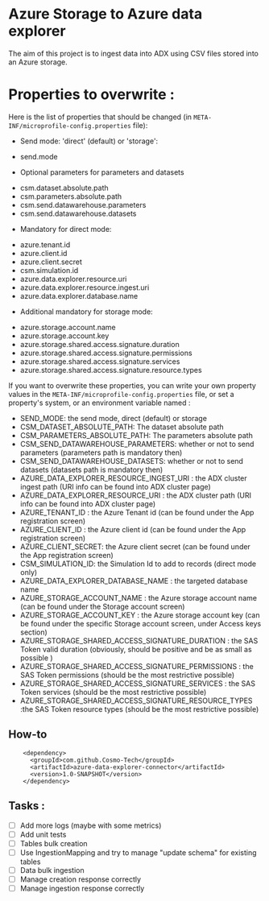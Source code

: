 # Azure Storage to Azure data explorer

The aim of this project is to ingest data into ADX using CSV files stored into an Azure storage.

# Properties to overwrite :
Here is the list of properties that should be changed (in ```META-INF/microprofile-config.properties``` file):
* Send mode: 'direct' (default) or 'storage':
- send.mode
* Optional parameters for parameters and datasets
- csm.dataset.absolute.path
- csm.parameters.absolute.path
- csm.send.datawarehouse.parameters
- csm.send.datawarehouse.datasets
* Mandatory for direct mode:
- azure.tenant.id
- azure.client.id
- azure.client.secret
- csm.simulation.id
- azure.data.explorer.resource.uri
- azure.data.explorer.resource.ingest.uri
- azure.data.explorer.database.name
* Additional mandatory for storage mode:
- azure.storage.account.name
- azure.storage.account.key
- azure.storage.shared.access.signature.duration
- azure.storage.shared.access.signature.permissions
- azure.storage.shared.access.signature.services
- azure.storage.shared.access.signature.resource.types

If you want to overwrite these properties, you can write your own property values in the ```META-INF/microprofile-config.properties``` file, or set a property's system, or an environment variable named :

- SEND_MODE: the send mode, direct (default) or storage
- CSM_DATASET_ABSOLUTE_PATH: The dataset absolute path
- CSM_PARAMETERS_ABSOLUTE_PATH: The parameters absolute path
- CSM_SEND_DATAWAREHOUSE_PARAMETERS: whether or not to send parameters (parameters path is mandatory then)
- CSM_SEND_DATAWAREHOUSE_DATASETS: whether or not to send datasets (datasets path is mandatory then)
- AZURE_DATA_EXPLORER_RESOURCE_INGEST_URI : the ADX cluster ingest path (URI info can be found into ADX cluster page)
- AZURE_DATA_EXPLORER_RESOURCE_URI : the ADX cluster path (URI info can be found into ADX cluster page)
- AZURE_TENANT_ID : the Azure Tenant id (can be found under the App registration screen)
- AZURE_CLIENT_ID : the Azure client id (can be found under the App registration screen)
- AZURE_CLIENT_SECRET: the Azure client secret (can be found under the App registration screen)
- CSM_SIMULATION_ID: the Simulation Id to add to records (direct mode only)
- AZURE_DATA_EXPLORER_DATABASE_NAME : the targeted database name
- AZURE_STORAGE_ACCOUNT_NAME : the Azure storage account name (can be found under the Storage account screen)
- AZURE_STORAGE_ACCOUNT_KEY : the Azure storage account key (can be found under the specific Storage account screen, under Access keys section)
- AZURE_STORAGE_SHARED_ACCESS_SIGNATURE_DURATION : the SAS Token valid duration (obviously, should be positive and be as small as possible )
- AZURE_STORAGE_SHARED_ACCESS_SIGNATURE_PERMISSIONS : the SAS Token permissions (should be the most restrictive possible)
- AZURE_STORAGE_SHARED_ACCESS_SIGNATURE_SERVICES : the SAS Token services (should be the most restrictive possible)
- AZURE_STORAGE_SHARED_ACCESS_SIGNATURE_RESOURCE_TYPES :the SAS Token resource types (should be the most restrictive possible)


## How-to

```
    <dependency>
      <groupId>com.github.Cosmo-Tech</groupId>
      <artifactId>azure-data-explorer-connector</artifactId>
      <version>1.0-SNAPSHOT</version>
    </dependency>
```

## Tasks :

- [ ] Add more logs (maybe with some metrics)
- [ ] Add unit tests
- [ ] Tables bulk creation
- [ ] Use IngestionMapping and try to manage "update schema" for existing tables
- [ ] Data bulk ingestion
- [ ] Manage creation response correctly
- [ ] Manage ingestion response correctly
